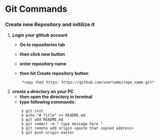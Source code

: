 # Git Commands

### Create new Repository and initilize it 
1. **Login your github account**
   - **Go to repositories tab**
   - **then click new button**
   - **enter repository name**
   - **then hit Create repository button**

          *copy that https- https://github.com/username/repo_name.git*

2. **create a directory on your PC**
   - **then open the directory in terminal**
   - **type following commands:**
    ```
        $ git init
        $ echo "# Title" >> README.md
        $ git add README.md
        $ git commit -m " type message here "
        $ git remote add origin <paste that copied address>
        $ git push origin master
    ```

